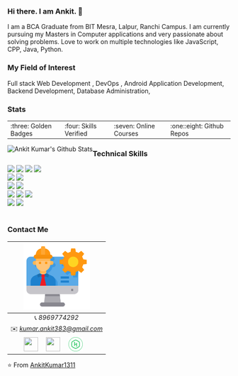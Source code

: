 ### Hi there. I am Ankit. 👋


I am a BCA Graduate from BIT Mesra, Lalpur, Ranchi Campus. I am currently pursuing my Masters in Computer applications and very passionate about solving problems. Love to work on multiple technologies like JavaScript, CPP, Java, Python.

### My Field of Interest
Full stack Web Development ,
DevOps ,
Android Application Development,
Backend Development,
Database Administration,
<br /> 

### Stats 
<table>
  <tr>
    <td>  :three: Golden Badges  </td>
    <td>  :four: Skills Verified </td>
    <td>  :seven: Online Courses  </td>
    <td>  :one::eight: Github Repos </td>
  </tr>
</table>

<img align="left" alt="Ankit Kumar's Github Stats" src="https://github-readme-stats.vercel.app/api?username=AnkitKumar1311&show_icons=true&hide_border=true" />

### Technical Skills
<img src = "https://img.shields.io/badge/-HTML5-E34F26?style=flat&logo=html5&logoColor=white"> <img src = "https://img.shields.io/badge/-CSS3-1572B6?style=flat&logo=css3&logoColor=white"> <img src="https://img.shields.io/badge/-Bootstrap-563D7C?style=flat&logo=bootstrap&logoColor=white"> <img src="https://img.shields.io/badge/-JavaScript-black?style=flat&logo=javascript&logoColor=eed718"> <br />
<img src="https://img.shields.io/badge/-Data Structures and Algorithms-de6c1e?style=flat" > <img src="https://img.shields.io/badge/-PHP-5466b8?style=flat&logo=php&logoColor=white" > <br />
<img src="https://img.shields.io/badge/-django-black?style=flat&logo=django">  <img src="https://img.shields.io/badge/-React-161616?style=flat&logo=react&logoColor=00d9ff"> <br/>
<img src="https://img.shields.io/badge/-C%20&%20C++-659ad2?style=flat&logo=c%2B%2B&logoColor=ffffff"> <img src="https://img.shields.io/badge/-Java 8-06305b?style=flat&logo=java&logoColor=white"> <img src="https://img.shields.io/badge/-Python%203-black?style=flat&logo=python&logoColor=white"> <br />
<img src="https://img.shields.io/badge/-Problem%20Solving-ffa804?style=flat"> <img src="https://img.shields.io/badge/-Database%20Management-4d008f?style=flat"> <br />
<br/>
### Contact Me
|  <a href="https://github.com/AnkitKumar1311"><img src="https://github.com/rkasale28/rkasale28/blob/master/icons/engineer.png" width="150px" height="150px" /></a> |
|:---------------------------------------------------------------------------------------------------------------------------------------: |
|📞 *8969774292*|
|✉️ *kumar.ankit383@gmail.com*|
| <a href="https://www.linkedin.com/in/ankit-singh-2b7b77118/"><img src="https://i.ibb.co/Kx2GSrT/linkedin.png" width="32px" height="32px"></a> &nbsp; &nbsp; <a href="https://github.com/AnkitKumar1311"><img src="https://cdn.iconscout.com/icon/free/png-256/github-108-438008.png" width="32px" height="32px"></a> &nbsp; &nbsp; <a href="https://www.hackerrank.com/ankit_kumar_11?hr_r=1"><img src="https://github.com/rkasale28/rkasale28/blob/master/icons/icons8-hackerrank-512.png" width="32px" height="32px"></a> &nbsp; &nbsp; |
 
⭐️ From [AnkitKumar1311](https://github.com/AnkitKumar1311)
